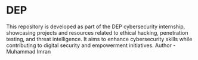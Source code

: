 # DEP
This repository is developed as part of the DEP cybersecurity internship, showcasing projects and resources related to ethical hacking, penetration testing, and threat intelligence. It aims to enhance cybersecurity skills while contributing to digital security and empowerment initiatives.
Author - Muhammad Imran
